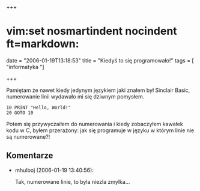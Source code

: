 +++
# vim:set nosmartindent nocindent ft=markdown:
date = "2006-01-19T13:18:53"
title = "Kiedyś to się programowało!"
tags = [ "informatyka "]

+++

Pamiętam że nawet kiedy jedynym językiem jaki znałem był Sinclair Basic,
numerowanie linii wydawało mi się dziwnym pomysłem.

<!--more-->

    10 PRINT "Hello, World!"
    20 GOTO 10

Potem się przywyczaiłem do numerowania i kiedy zobaczyłem kawałek kodu w C,
byłem przerażony: jak się programuje w języku w którym linie nie są numerowane?!

## Komentarze

* mhulboj (2006-01-19 13:40:56): <p>Tak, numerowane linie, to byla niezla
  zmylka... <br /></p>
